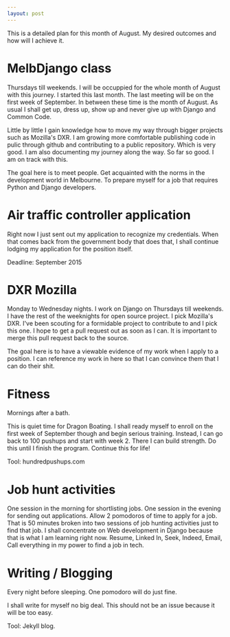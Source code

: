 ```yaml
---
layout: post
---
```

This is a detailed plan for this month of August. My desired outcomes and how will I achieve it.

# MelbDjango class
Thursdays till weekends. I will be occuppied for the whole month of August with this journey. I started this last month. The last meeting will be on the first week of September. In between these time is the month of August. As usual I shall get up, dress up, show up and never give up with Django and Common Code.

Little by little I gain knowledge how to move my way through bigger projects such as Mozilla's DXR. I am growing more comfortable publishing code in pulic through github and contributing to a public repository. Which is very good. I am also documenting my journey along the way. So far so good. I am on track with this.

The goal here is to meet people. Get acquainted with the norms in the development world in Melbourne. To prepare myself for a job that requires Python and Django developers.

# Air traffic controller application
Right now I just sent out my application to recognize my credentials. When that comes back from the government body that does that, I shall continue lodging my application for the position itself. 

Deadline: September 2015

# DXR Mozilla
Monday to Wednesday nights. I work on Django on Thursdays till weekends. I have the rest of the weeknights for open source project. I pick Mozilla's DXR. I've been scouting for a formidable project to contribute to and I pick this one. I hope to get a pull request out as soon as I can. It is important to merge this pull request back to the source.

The goal here is to have a viewable evidence of my work when I apply to a position. I can reference my work in here so that I can convince them that I can do their shit. 

# Fitness 
Mornings after a bath. 

This is quiet time for Dragon Boating. I shall ready myself to enroll on the first week of September though and begin serious training. Instead, I can go back to 100 pushups and start with week 2. There I can build strength. Do this until I finish the program. Continue this for life!

Tool: hundredpushups.com

# Job hunt activities
One session in the morning for shortlisting jobs.
One session in the evening for sending out applications.
Allow 2 pomodoros of time to apply for a job. That is 50 minutes broken into two sessions of job hunting activities just to find that job. I shall concentrate on Web development in Django because that is what I am learning right now. Resume, Linked In, Seek, Indeed, Email, Call everything in my power to find a job in tech.

# Writing / Blogging
Every night before sleeping. 
One pomodoro will do just fine.

I shall write for myself no big deal. This should not be an issue because it will be too easy. 

Tool: Jekyll blog.

